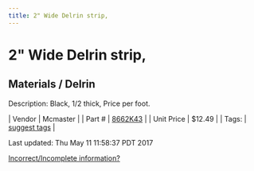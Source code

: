 ```yaml
---
title: 2" Wide Delrin strip,
---
```


# 2" Wide Delrin strip,
## Materials / Delrin
Description: 	Black, 1/2 thick, Price per foot. 

| Vendor | Mcmaster | 
| Part # | [8662K43](https://www.mcmaster.com/#8662K43) | 
| Unit Price | $12.49 | 
| Tags: | [suggest tags](https://docs.google.com/forms/d/e/1FAIpQLSeWyY8v3RgOty-MyWmh9U0iivNYN_molChYyS-0U-o-kOAv_g/viewform) | 

Last updated: Thu May 11 11:58:37 PDT 2017

 [Incorrect/Incomplete information?](https://docs.google.com/forms/d/e/1FAIpQLSeWyY8v3RgOty-MyWmh9U0iivNYN_molChYyS-0U-o-kOAv_g/viewform)